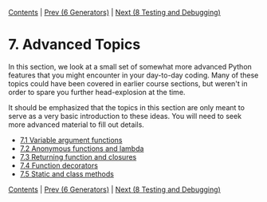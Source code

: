 [Contents](../Contents.md) \| [Prev (6 Generators)](../06_Generators/00_Overview.md) \| [Next (8 Testing and Debugging)](../08_Testing_debugging/00_Overview.md)

# 7. Advanced Topics

In this section, we look at a small set of somewhat more advanced
Python features that you might encounter in your day-to-day coding.
Many of these topics could have been covered in earlier course
sections, but weren't in order to spare you further head-explosion at
the time.

It should be emphasized that the topics in this section are only meant
to serve as a very basic introduction to these ideas.  You will need
to seek more advanced material to fill out details.

* [7.1 Variable argument functions](01_Variable_arguments.md)
* [7.2 Anonymous functions and lambda](02_Anonymous_function.md)
* [7.3 Returning function and closures](03_Returning_functions.md)
* [7.4 Function decorators](04_Function_decorators.md)
* [7.5 Static and class methods](05_Decorated_methods.md)

[Contents](../Contents.md) \| [Prev (6 Generators)](../06_Generators/00_Overview.md) \| [Next (8 Testing and Debugging)](../08_Testing_debugging/00_Overview.md)
